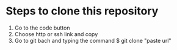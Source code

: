 # Steps to clone this repository

1. Go to the code button
2. Choose http or ssh link and copy
3. Go to git bach and typing the command $ git clone "paste url"